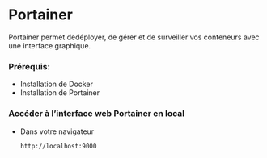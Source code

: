 # Portainer

 Portainer permet dedéployer, de gérer et de surveiller vos conteneurs avec une interface graphique.

### Prérequis:

- Installation de Docker
- Installation de Portainer

### Accéder à l’interface web Portainer en local

* Dans votre navigateur

      http://localhost:9000
